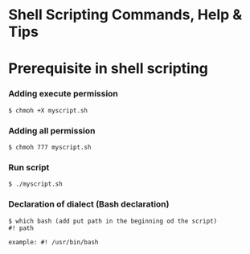 # Shell Scripting Commands, Help & Tips

# Prerequisite in shell scripting

### Adding execute permission

```
$ chmoh +X myscript.sh
```

### Adding all permission

```
$ chmoh 777 myscript.sh
```

### Run script

```
$ ./myscript.sh
```

### Declaration of dialect (Bash declaration)

```
$ which bash (add put path in the beginning od the script)
#! path

example: #! /usr/bin/bash

```
